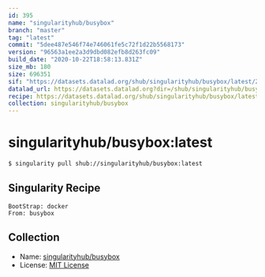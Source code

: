 ```yaml
---
id: 395
name: "singularityhub/busybox"
branch: "master"
tag: "latest"
commit: "5dee487e546f74e746061fe5c72f1d22b5568173"
version: "96563a1ee2a3d9dbd082efb8d263fc09"
build_date: "2020-10-22T18:58:13.831Z"
size_mb: 180
size: 696351
sif: "https://datasets.datalad.org/shub/singularityhub/busybox/latest/2020-10-22-5dee487e-96563a1e/96563a1ee2a3d9dbd082efb8d263fc09.simg"
datalad_url: https://datasets.datalad.org?dir=/shub/singularityhub/busybox/latest/2020-10-22-5dee487e-96563a1e/
recipe: https://datasets.datalad.org/shub/singularityhub/busybox/latest/2020-10-22-5dee487e-96563a1e/Singularity
collection: singularityhub/busybox
---
```


# singularityhub/busybox:latest

```bash
$ singularity pull shub://singularityhub/busybox:latest
```

## Singularity Recipe

```singularity
BootStrap: docker
From: busybox
```

## Collection

 - Name: [singularityhub/busybox](https://github.com/singularityhub/busybox)
 - License: [MIT License](https://api.github.com/licenses/mit)

